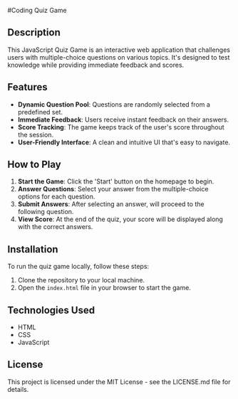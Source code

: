 #Coding Quiz Game

## Description
This JavaScript Quiz Game is an interactive web application that challenges users with multiple-choice questions on various topics. It's designed to test knowledge while providing immediate feedback and scores.

## Features
- **Dynamic Question Pool**: Questions are randomly selected from a predefined set.
- **Immediate Feedback**: Users receive instant feedback on their answers.
- **Score Tracking**: The game keeps track of the user's score throughout the session.
- **User-Friendly Interface**: A clean and intuitive UI that's easy to navigate.

## How to Play
1. **Start the Game**: Click the 'Start' button on the homepage to begin.
2. **Answer Questions**: Select your answer from the multiple-choice options for each question.
3. **Submit Answers**: After selecting an answer, will proceed to the following question.
4. **View Score**: At the end of the quiz, your score will be displayed along with the correct answers.

## Installation
To run the quiz game locally, follow these steps:
1. Clone the repository to your local machine.
2. Open the `index.html` file in your browser to start the game.

## Technologies Used
- HTML
- CSS
- JavaScript


## License
This project is licensed under the MIT License - see the LICENSE.md file for details.



